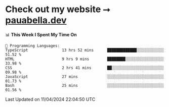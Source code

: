 # Check out my website ⭢ [pauabella.dev](https://pauabella.dev)

<!--START_SECTION:waka-->
📊 **This Week I Spent My Time On** 

```text
💬 Programming Languages: 
TypeScript               13 hrs 52 mins      █████████████░░░░░░░░░░░░   51.52 % 
HTML                     9 hrs 9 mins        ████████░░░░░░░░░░░░░░░░░   33.98 % 
CSS                      2 hrs 41 mins       ██░░░░░░░░░░░░░░░░░░░░░░░   09.98 % 
JavaScript               27 mins             ░░░░░░░░░░░░░░░░░░░░░░░░░   01.73 % 
Bash                     25 mins             ░░░░░░░░░░░░░░░░░░░░░░░░░   01.56 % 
```


 Last Updated on 11/04/2024 22:04:50 UTC
<!--END_SECTION:waka-->
